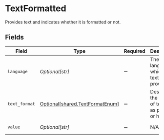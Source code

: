 # TextFormatted

Provides text and indicates whether it is formatted or not.


## Fields

| Field                                                                    | Type                                                                     | Required                                                                 | Description                                                              | Example                                                                  |
| ------------------------------------------------------------------------ | ------------------------------------------------------------------------ | ------------------------------------------------------------------------ | ------------------------------------------------------------------------ | ------------------------------------------------------------------------ |
| `language`                                                               | *Optional[str]*                                                          | :heavy_minus_sign:                                                       | The language in which the text is provided.                              | English                                                                  |
| `text_format`                                                            | [Optional[shared.TextFormatEnum]](../../models/shared/textformatenum.md) | :heavy_minus_sign:                                                       | Describes the format of text such as plain text or html                  |                                                                          |
| `value`                                                                  | *Optional[str]*                                                          | :heavy_minus_sign:                                                       | N/A                                                                      | Formatted text                                                           |
